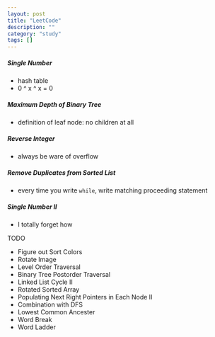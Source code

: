 ```yaml
---
layout: post
title: "LeetCode"
description: ""
category: "study"
tags: []
---
```


##### Single Number

- hash table
- 0 ^ x ^ x = 0

##### Maximum Depth of Binary Tree

- definition of leaf node: no children at all

##### Reverse Integer

- always be ware of overflow

##### Remove Duplicates from Sorted List

- every time you write `while`, write matching proceeding statement

##### Single Number II

- I totally forget how

TODO

- Figure out Sort Colors
- Rotate Image
- Level Order Traversal
- Binary Tree Postorder Traversal
- Linked List Cycle II
- Rotated Sorted Array
- Populating Next Right Pointers in Each Node II
- Combination with DFS
- Lowest Common Ancester
- Word Break
- Word Ladder
